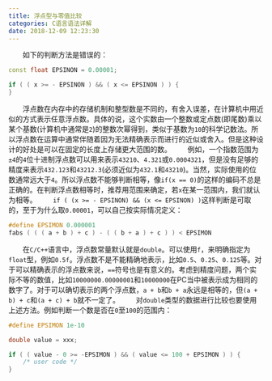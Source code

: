 ```yaml
---
title: 浮点型与零值比较
categories: C语言语法详解
date: 2018-12-09 12:23:30
---
```

&emsp;&emsp;如下的判断方法是错误的：<!--more-->

``` cpp
const float EPSINON = 0.00001;

if ( ( x >= - EPSINON ) && ( x <= EPSINON ) ) {
}
```

&emsp;&emsp;浮点数在内存中的存储机制和整型数是不同的，有舍入误差，在计算机中用近似的方式表示任意浮点数。具体的说，这个实数由一个整数或定点数(即尾数)乘以某个基数(计算机中通常是`2`)的整数次幂得到，类似于基数为`10`的科学记数法。所以浮点数在运算中通常伴随着因为无法精确表示而进行的近似或舍入。但是这种设计的好处是可以在固定的长度上存储更大范围的数。
&emsp;&emsp;例如，一个指数范围为`±4`的`4`位十进制浮点数可以用来表示`43210`、`4.321`或`0.0004321`，但是没有足够的精度来表示`432.123`和`43212.3`(必须近似为`432.1`和`43210`)。当然，实际使用的位数通常远大于`4`。所以浮点数不能够判断相等，像`if(x == 0)`的这样的编码不总是正确的。在判断浮点数相等时，推荐用范围来确定，若`x`在某一范围内，我们就认为相等。
&emsp;&emsp;`if ( (x >= - EPSINON) && (x <= EPSINON) )`这样判断是可取的，至于为什么取`0.00001`，可以自己按实际情况定义：

``` cpp
#define EPSIMON 0.000001
fabs ( ( ( a + b ) + c ) - ( ( b + a ) + c ) ) < EPSIMON
```

&emsp;&emsp;在`C/C++`语言中，浮点数常量默认就是`double`。可以使用`f`，来明确指定为`float`型，例如`0.5f`。浮点数不是不能精确地表示，比如`0.5`、`0.25`、`0.125`等。对于可以精确表示的浮点数来说，`==`符号也是有意义的。考虑到精度问题，两个实际不等的数值，比如`10000000.00000001`和`10000000`在PC当中被表示成为相同的数字了。对于可以确切表示的两个浮点数，`a + b`和`b + a`永远是相等的，但`(a + b) + c`和`(a + c) + b`就不一定了。
&emsp;&emsp;对`double`类型的数据进行比较也要使用上述方法。例如判断一个数是否在`0`至`100`的范围内：

``` cpp
#define EPSIMON 1e-10

double value = xxx;

if ( ( value - 0 >= -EPSIMON ) && ( value <= 100 + EPSIMON ) ) {
    /* user code */
}
```